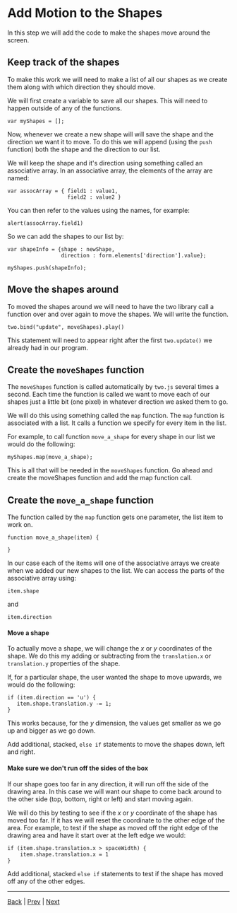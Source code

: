 # Add Motion to the Shapes #

In this step we will add the code to make the shapes move around the screen.

## Keep track of the shapes ##

To make this work we will need to make a list of all our shapes as we create them along with which direction they should move.

We will first create a variable to save all our shapes. This will need to happen outside of any of the functions.

```
var myShapes = [];
```

Now, whenever we create a new shape will will save the shape and the direction we want it to move. To do this we will append (using the `push` function) both the shape and the direction to our list.

We will keep the shape and it's direction using something called an associative array. In an associative array, the elements of the array are named:

```
var assocArray = { field1 : value1,
                   field2 : value2 }
```

You can then refer to the values using the names, for example:

```
alert(assocArray.field1)
```

So we can add the shapes to our list by:

```
var shapeInfo = {shape : newShape,
                 direction : form.elements['direction'].value};

myShapes.push(shapeInfo);
```

## Move the shapes around ##

To moved the shapes around we will need to have the two library call a function over and over again to move the shapes. We will write the function.

```
two.bind("update", moveShapes).play()
```

This statement will need to appear right after the first `two.update()` we already had in our program.

## Create the `moveShapes` function ##

The `moveShapes` function is called automatically by `two.js` several times a second. Each time the function is called we want to move each of our shapes just a little bit (one pixel) in whatever direction we asked them to go.

We will do this using something called the `map` function. The `map` function is associated with a list. It calls a function we specify for every item in the list.

For example, to call function `move_a_shape` for every shape in our list we would do the following:

```
myShapes.map(move_a_shape);
```

This is all that will be needed in the `moveShapes` function.
Go ahead and create the moveShapes function and add the map function call.

## Create the `move_a_shape` function ##

The function called by the `map` function gets one parameter, the list item to work on.

```
function move_a_shape(item) {

}
```

In our case each of the items will one of the associative arrays we create when we added our new shapes to the list. We can access the parts of the associative array using:

```
item.shape
```
and
```
item.direction
```

#### Move a shape ####

To actually move a shape, we will change the *x* or *y* coordinates of the shape. We do this my adding or subtracting from the `translation.x` or `translation.y` properties of the shape.

If, for a particular shape, the user wanted the shape to move upwards, we would do the following:

```
if (item.direction == 'u') {
   item.shape.translation.y -= 1;
}
```

This works because, for the *y* dimension, the values get smaller as we go up and bigger as we go down.

Add additional, stacked, `else if` statements to move the shapes down, left and right.

#### Make sure we don't run off the sides of the box ####

If our shape goes too far in any direction, it will run off the side of the drawing area.
In this case we will want our shape to come back around to the other side (top, bottom, right or left) and start moving again.

We will do this by testing to see if the *x* or *y* coordinate of the shape has moved too far.
If it has we will reset the coordinate to the other edge of the area.
For example, to test if the shape as moved off the right edge of the drawing area and have it start over at the left edge we would:

```
if (item.shape.translation.x > spaceWidth) {
	item.shape.translation.x = 1
}
```

Add additional, stacked `else if` statements to test if the shape has moved off any of the other edges.

---

[Back](.) | [Prev](4)  | [Next](6)
